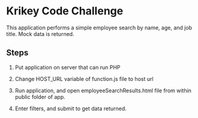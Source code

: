 # Krikey Code Challenge

This application performs a simple employee search by name, age, and job title. Mock data is returned.

## Steps

1. Put application on server that can run PHP

2. Change HOST_URL variable of function.js file to host url

3. Run application, and open employeeSearchResults.html file from within public folder of app.

4. Enter filters, and submit to get data returned.
